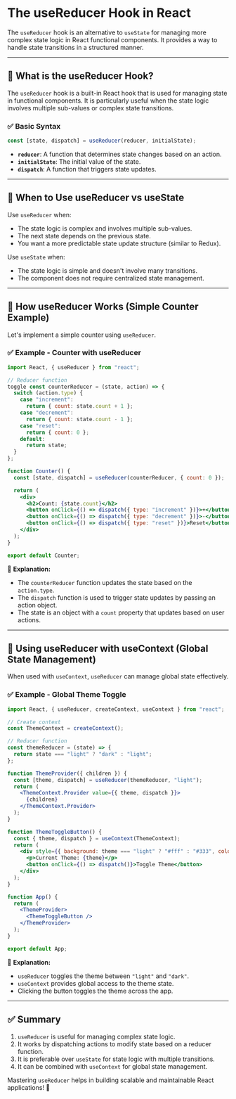 # The useReducer Hook in React

The `useReducer` hook is an alternative to `useState` for managing more complex state logic in React functional components. It provides a way to handle state transitions in a structured manner.

---

## 📌 What is the useReducer Hook?
The `useReducer` hook is a built-in React hook that is used for managing state in functional components. It is particularly useful when the state logic involves multiple sub-values or complex state transitions.

### ✅ Basic Syntax
```jsx
const [state, dispatch] = useReducer(reducer, initialState);
```
- **`reducer`**: A function that determines state changes based on an action.
- **`initialState`**: The initial value of the state.
- **`dispatch`**: A function that triggers state updates.

---

## 📌 When to Use useReducer vs useState
Use `useReducer` when:
- The state logic is complex and involves multiple sub-values.
- The next state depends on the previous state.
- You want a more predictable state update structure (similar to Redux).

Use `useState` when:
- The state logic is simple and doesn't involve many transitions.
- The component does not require centralized state management.

---

## 📌 How useReducer Works (Simple Counter Example)
Let's implement a simple counter using `useReducer`.

### ✅ Example - Counter with useReducer
```jsx
import React, { useReducer } from "react";

// Reducer function
toggle const counterReducer = (state, action) => {
  switch (action.type) {
    case "increment":
      return { count: state.count + 1 };
    case "decrement":
      return { count: state.count - 1 };
    case "reset":
      return { count: 0 };
    default:
      return state;
  }
};

function Counter() {
  const [state, dispatch] = useReducer(counterReducer, { count: 0 });

  return (
    <div>
      <h2>Count: {state.count}</h2>
      <button onClick={() => dispatch({ type: "increment" })}>+</button>
      <button onClick={() => dispatch({ type: "decrement" })}>-</button>
      <button onClick={() => dispatch({ type: "reset" })}>Reset</button>
    </div>
  );
}

export default Counter;
```
🔹 **Explanation:**
- The `counterReducer` function updates the state based on the `action.type`.
- The `dispatch` function is used to trigger state updates by passing an action object.
- The state is an object with a `count` property that updates based on user actions.

---



## 📌 Using useReducer with useContext (Global State Management)
When used with `useContext`, `useReducer` can manage global state effectively.

### ✅ Example - Global Theme Toggle
```jsx
import React, { useReducer, createContext, useContext } from "react";

// Create context
const ThemeContext = createContext();

// Reducer function
const themeReducer = (state) => {
  return state === "light" ? "dark" : "light";
};

function ThemeProvider({ children }) {
  const [theme, dispatch] = useReducer(themeReducer, "light");
  return (
    <ThemeContext.Provider value={{ theme, dispatch }}>
      {children}
    </ThemeContext.Provider>
  );
}

function ThemeToggleButton() {
  const { theme, dispatch } = useContext(ThemeContext);
  return (
    <div style={{ background: theme === "light" ? "#fff" : "#333", color: theme === "light" ? "#000" : "#fff", padding: "20px" }}>
      <p>Current Theme: {theme}</p>
      <button onClick={() => dispatch()}>Toggle Theme</button>
    </div>
  );
}

function App() {
  return (
    <ThemeProvider>
      <ThemeToggleButton />
    </ThemeProvider>
  );
}

export default App;
```
🔹 **Explanation:**
- `useReducer` toggles the theme between `"light"` and `"dark"`.
- `useContext` provides global access to the theme state.
- Clicking the button toggles the theme across the app.

---

## ✅ Summary
1. `useReducer` is useful for managing complex state logic.
2. It works by dispatching actions to modify state based on a reducer function.
3. It is preferable over `useState` for state logic with multiple transitions.
4. It can be combined with `useContext` for global state management.

Mastering `useReducer` helps in building scalable and maintainable React applications! 🚀

